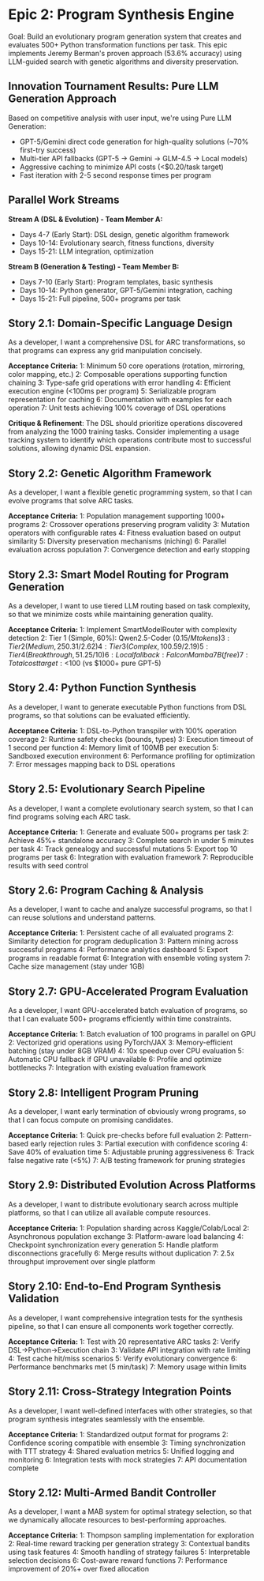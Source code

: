 # Epic 2: Program Synthesis Engine

Goal: Build an evolutionary program generation system that creates and evaluates 500+ Python transformation functions per task. This epic implements Jeremy Berman's proven approach (53.6% accuracy) using LLM-guided search with genetic algorithms and diversity preservation.

## Innovation Tournament Results: Pure LLM Generation Approach
Based on competitive analysis with user input, we're using Pure LLM Generation:
- GPT-5/Gemini direct code generation for high-quality solutions (~70% first-try success)
- Multi-tier API fallbacks (GPT-5 → Gemini → GLM-4.5 → Local models)
- Aggressive caching to minimize API costs (<$0.20/task target)
- Fast iteration with 2-5 second response times per program

## Parallel Work Streams

**Stream A (DSL & Evolution) - Team Member A:**
- Days 4-7 (Early Start): DSL design, genetic algorithm framework  
- Days 10-14: Evolutionary search, fitness functions, diversity
- Days 15-21: LLM integration, optimization

**Stream B (Generation & Testing) - Team Member B:**
- Days 7-10 (Early Start): Program templates, basic synthesis
- Days 10-14: Python generator, GPT-5/Gemini integration, caching
- Days 15-21: Full pipeline, 500+ programs per task

## Story 2.1: Domain-Specific Language Design

As a developer,
I want a comprehensive DSL for ARC transformations,
so that programs can express any grid manipulation concisely.

**Acceptance Criteria:**
1: Minimum 50 core operations (rotation, mirroring, color mapping, etc.)
2: Composable operations supporting function chaining
3: Type-safe grid operations with error handling
4: Efficient execution engine (<100ms per program)
5: Serializable program representation for caching
6: Documentation with examples for each operation
7: Unit tests achieving 100% coverage of DSL operations

**Critique & Refinement**: The DSL should prioritize operations discovered from analyzing the 1000 training tasks. Consider implementing a usage tracking system to identify which operations contribute most to successful solutions, allowing dynamic DSL expansion.

## Story 2.2: Genetic Algorithm Framework

As a developer,
I want a flexible genetic programming system,
so that I can evolve programs that solve ARC tasks.

**Acceptance Criteria:**
1: Population management supporting 1000+ programs
2: Crossover operations preserving program validity
3: Mutation operators with configurable rates
4: Fitness evaluation based on output similarity
5: Diversity preservation mechanisms (niching)
6: Parallel evaluation across population
7: Convergence detection and early stopping

## Story 2.3: Smart Model Routing for Program Generation

As a developer,
I want to use tiered LLM routing based on task complexity,
so that we minimize costs while maintaining generation quality.

**Acceptance Criteria:**
1: Implement SmartModelRouter with complexity detection
2: Tier 1 (Simple, 60%): Qwen2.5-Coder ($0.15/M tokens)
3: Tier 2 (Medium, 25%): Gemini 2.5 Flash ($0.31/$2.62)
4: Tier 3 (Complex, 10%): GLM-4.5 ($0.59/$2.19)
5: Tier 4 (Breakthrough, 5%): GPT-5 ($1.25/$10)
6: Local fallback: Falcon Mamba 7B (free)
7: Total cost target: <$100 (vs $1000+ pure GPT-5)

## Story 2.4: Python Function Synthesis

As a developer,
I want to generate executable Python functions from DSL programs,
so that solutions can be evaluated efficiently.

**Acceptance Criteria:**
1: DSL-to-Python transpiler with 100% operation coverage
2: Runtime safety checks (bounds, types)
3: Execution timeout of 1 second per function
4: Memory limit of 100MB per execution
5: Sandboxed execution environment
6: Performance profiling for optimization
7: Error messages mapping back to DSL operations

## Story 2.5: Evolutionary Search Pipeline

As a developer,
I want a complete evolutionary search system,
so that I can find programs solving each ARC task.

**Acceptance Criteria:**
1: Generate and evaluate 500+ programs per task
2: Achieve 45%+ standalone accuracy
3: Complete search in under 5 minutes per task
4: Track genealogy and successful mutations
5: Export top 10 programs per task
6: Integration with evaluation framework
7: Reproducible results with seed control

## Story 2.6: Program Caching & Analysis

As a developer,
I want to cache and analyze successful programs,
so that I can reuse solutions and understand patterns.

**Acceptance Criteria:**
1: Persistent cache of all evaluated programs
2: Similarity detection for program deduplication
3: Pattern mining across successful programs
4: Performance analytics dashboard
5: Export programs in readable format
6: Integration with ensemble voting system
7: Cache size management (stay under 1GB)

## Story 2.7: GPU-Accelerated Program Evaluation

As a developer,
I want GPU-accelerated batch evaluation of programs,
so that I can evaluate 500+ programs efficiently within time constraints.

**Acceptance Criteria:**
1: Batch evaluation of 100 programs in parallel on GPU
2: Vectorized grid operations using PyTorch/JAX
3: Memory-efficient batching (stay under 8GB VRAM)
4: 10x speedup over CPU evaluation
5: Automatic CPU fallback if GPU unavailable
6: Profile and optimize bottlenecks
7: Integration with existing evaluation framework

## Story 2.8: Intelligent Program Pruning

As a developer,
I want early termination of obviously wrong programs,
so that I can focus compute on promising candidates.

**Acceptance Criteria:**
1: Quick pre-checks before full evaluation
2: Pattern-based early rejection rules
3: Partial execution with confidence scoring
4: Save 40% of evaluation time
5: Adjustable pruning aggressiveness
6: Track false negative rate (<5%)
7: A/B testing framework for pruning strategies

## Story 2.9: Distributed Evolution Across Platforms

As a developer,
I want to distribute evolutionary search across multiple platforms,
so that I can utilize all available compute resources.

**Acceptance Criteria:**
1: Population sharding across Kaggle/Colab/Local
2: Asynchronous population exchange
3: Platform-aware load balancing
4: Checkpoint synchronization every generation
5: Handle platform disconnections gracefully
6: Merge results without duplication
7: 2.5x throughput improvement over single platform

## Story 2.10: End-to-End Program Synthesis Validation

As a developer,
I want comprehensive integration tests for the synthesis pipeline,
so that I can ensure all components work together correctly.

**Acceptance Criteria:**
1: Test with 20 representative ARC tasks
2: Verify DSL→Python→Execution chain
3: Validate API integration with rate limiting
4: Test cache hit/miss scenarios
5: Verify evolutionary convergence
6: Performance benchmarks met (5 min/task)
7: Memory usage within limits

## Story 2.11: Cross-Strategy Integration Points

As a developer,
I want well-defined interfaces with other strategies,
so that program synthesis integrates seamlessly with the ensemble.

**Acceptance Criteria:**
1: Standardized output format for programs
2: Confidence scoring compatible with ensemble
3: Timing synchronization with TTT strategy
4: Shared evaluation metrics
5: Unified logging and monitoring
6: Integration tests with mock strategies
7: API documentation complete

## Story 2.12: Multi-Armed Bandit Controller

As a developer,
I want a MAB system for optimal strategy selection,
so that we dynamically allocate resources to best-performing approaches.

**Acceptance Criteria:**
1: Thompson sampling implementation for exploration
2: Real-time reward tracking per generation strategy
3: Contextual bandits using task features
4: Smooth handling of strategy failures
5: Interpretable selection decisions
6: Cost-aware reward functions
7: Performance improvement of 20%+ over fixed allocation
